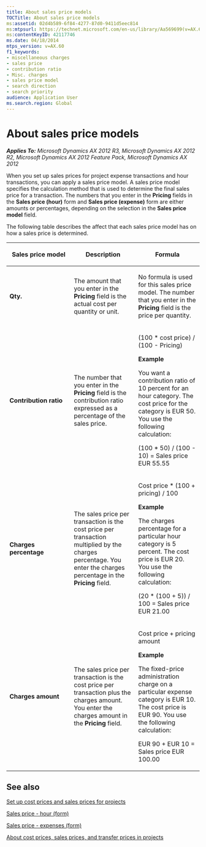 ```yaml
---
title: About sales price models
TOCTitle: About sales price models
ms:assetid: 02d4b589-6f84-4277-87d0-9411d5eec814
ms:mtpsurl: https://technet.microsoft.com/en-us/library/Aa569699(v=AX.60)
ms:contentKeyID: 42117746
ms.date: 04/18/2014
mtps_version: v=AX.60
f1_keywords:
- miscellaneous charges
- sales price
- contribution ratio
- Misc. charges
- sales price model
- search direction
- search priority
audience: Application User
ms.search.region: Global
---
```


# About sales price models 


_**Applies To:** Microsoft Dynamics AX 2012 R3, Microsoft Dynamics AX 2012 R2, Microsoft Dynamics AX 2012 Feature Pack, Microsoft Dynamics AX 2012_

When you set up sales prices for project expense transactions and hour transactions, you can apply a sales price model. A sales price model specifies the calculation method that is used to determine the final sales price for a transaction. The numbers that you enter in the **Pricing** fields in the **Sales price (hour)** form and **Sales price (expense)** form are either amounts or percentages, depending on the selection in the **Sales price model** field.

The following table describes the affect that each sales price model has on how a sales price is determined.

<table>
<colgroup>
<col style="width: 33%" />
<col style="width: 33%" />
<col style="width: 33%" />
</colgroup>
<thead>
<tr class="header">
<th><p>Sales price model</p></th>
<th><p>Description</p></th>
<th><p>Formula</p></th>
</tr>
</thead>
<tbody>
<tr class="odd">
<td><p><strong>Qty.</strong></p></td>
<td><p>The amount that you enter in the <strong>Pricing</strong> field is the actual cost per quantity or unit.</p></td>
<td><p>No formula is used for this sales price model. The number that you enter in the <strong>Pricing</strong> field is the price per quantity.</p></td>
</tr>
<tr class="even">
<td><p><strong>Contribution ratio</strong></p></td>
<td><p>The number that you enter in the <strong>Pricing</strong> field is the contribution ratio expressed as a percentage of the sales price.</p></td>
<td><p>(100 * cost price) / (100 - Pricing)</p>
<p><strong>Example</strong></p>
<p>You want a contribution ratio of 10 percent for an hour category. The cost price for the category is EUR 50. You use the following calculation:</p>
<p>(100 * 50) / (100 - 10) = Sales price EUR 55.55</p></td>
</tr>
<tr class="odd">
<td><p><strong>Charges percentage</strong></p></td>
<td><p>The sales price per transaction is the cost price per transaction multiplied by the charges percentage. You enter the charges percentage in the <strong>Pricing</strong> field.</p></td>
<td><p>Cost price * (100 + pricing) / 100</p>
<p><strong>Example</strong></p>
<p>The charges percentage for a particular hour category is 5 percent. The cost price is EUR 20. You use the following calculation:</p>
<p>(20 * (100 + 5)) / 100 = Sales price EUR 21.00</p></td>
</tr>
<tr class="even">
<td><p><strong>Charges amount</strong></p></td>
<td><p>The sales price per transaction is the cost price per transaction plus the charges amount. You enter the charges amount in the <strong>Pricing</strong> field.</p></td>
<td><p>Cost price + pricing amount</p>
<p><strong>Example</strong></p>
<p>The fixed-price administration charge on a particular expense category is EUR 10. The cost price is EUR 90. You use the following calculation:</p>
<p>EUR 90 + EUR 10 = Sales price EUR 100.00</p></td>
</tr>
</tbody>
</table>


## See also

[Set up cost prices and sales prices for projects](set-up-cost-prices-and-sales-prices-for-projects.md)

[Sales price - hour (form)](https://technet.microsoft.com/en-us/library/aa634053\(v=ax.60\))

[Sales price - expenses (form)](https://technet.microsoft.com/en-us/library/aa599787\(v=ax.60\))

[About cost prices, sales prices, and transfer prices in projects](about-cost-prices-sales-prices-and-transfer-prices-in-projects.md)

  


